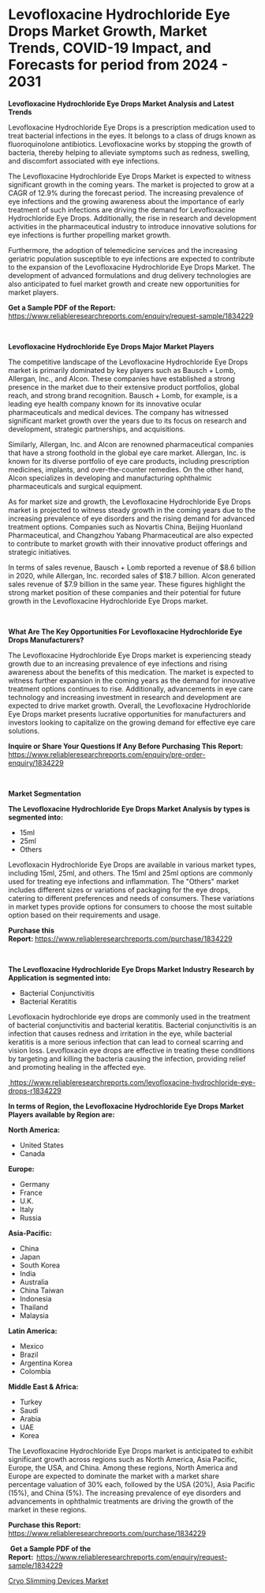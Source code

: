 <p><h1>Levofloxacine Hydrochloride Eye Drops Market Growth, Market Trends, COVID-19 Impact, and Forecasts for period from 2024 - 2031</h1></p><p><strong>Levofloxacine Hydrochloride Eye Drops Market Analysis and Latest Trends</strong></p>
<p><p>Levofloxacine Hydrochloride Eye Drops is a prescription medication used to treat bacterial infections in the eyes. It belongs to a class of drugs known as fluoroquinolone antibiotics. Levofloxacine works by stopping the growth of bacteria, thereby helping to alleviate symptoms such as redness, swelling, and discomfort associated with eye infections.</p><p>The Levofloxacine Hydrochloride Eye Drops Market is expected to witness significant growth in the coming years. The market is projected to grow at a CAGR of 12.9% during the forecast period. The increasing prevalence of eye infections and the growing awareness about the importance of early treatment of such infections are driving the demand for Levofloxacine Hydrochloride Eye Drops. Additionally, the rise in research and development activities in the pharmaceutical industry to introduce innovative solutions for eye infections is further propelling market growth.</p><p>Furthermore, the adoption of telemedicine services and the increasing geriatric population susceptible to eye infections are expected to contribute to the expansion of the Levofloxacine Hydrochloride Eye Drops Market. The development of advanced formulations and drug delivery technologies are also anticipated to fuel market growth and create new opportunities for market players.</p></p>
<p><strong>Get a Sample PDF of the Report:&nbsp;</strong> <a href="https://www.reliableresearchreports.com/enquiry/request-sample/1834229">https://www.reliableresearchreports.com/enquiry/request-sample/1834229</a></p>
<p>&nbsp;</p>
<p><strong>Levofloxacine Hydrochloride Eye Drops Major Market Players</strong></p>
<p><p>The competitive landscape of the Levofloxacine Hydrochloride Eye Drops market is primarily dominated by key players such as Bausch + Lomb, Allergan, Inc., and Alcon. These companies have established a strong presence in the market due to their extensive product portfolios, global reach, and strong brand recognition. Bausch + Lomb, for example, is a leading eye health company known for its innovative ocular pharmaceuticals and medical devices. The company has witnessed significant market growth over the years due to its focus on research and development, strategic partnerships, and acquisitions.</p><p>Similarly, Allergan, Inc. and Alcon are renowned pharmaceutical companies that have a strong foothold in the global eye care market. Allergan, Inc. is known for its diverse portfolio of eye care products, including prescription medicines, implants, and over-the-counter remedies. On the other hand, Alcon specializes in developing and manufacturing ophthalmic pharmaceuticals and surgical equipment.</p><p>As for market size and growth, the Levofloxacine Hydrochloride Eye Drops market is projected to witness steady growth in the coming years due to the increasing prevalence of eye disorders and the rising demand for advanced treatment options. Companies such as Novartis China, Beijing Huonland Pharmaceutical, and Changzhou Yabang Pharmaceutical are also expected to contribute to market growth with their innovative product offerings and strategic initiatives.</p><p>In terms of sales revenue, Bausch + Lomb reported a revenue of $8.6 billion in 2020, while Allergan, Inc. recorded sales of $18.7 billion. Alcon generated sales revenue of $7.9 billion in the same year. These figures highlight the strong market position of these companies and their potential for future growth in the Levofloxacine Hydrochloride Eye Drops market.</p></p>
<p>&nbsp;</p>
<p><strong>What Are The Key Opportunities For Levofloxacine Hydrochloride Eye Drops Manufacturers?</strong></p>
<p><p>The Levofloxacine Hydrochloride Eye Drops market is experiencing steady growth due to an increasing prevalence of eye infections and rising awareness about the benefits of this medication. The market is expected to witness further expansion in the coming years as the demand for innovative treatment options continues to rise. Additionally, advancements in eye care technology and increasing investment in research and development are expected to drive market growth. Overall, the Levofloxacine Hydrochloride Eye Drops market presents lucrative opportunities for manufacturers and investors looking to capitalize on the growing demand for effective eye care solutions.</p></p>
<p><strong>Inquire or Share Your Questions If Any Before Purchasing This Report:</strong> <a href="https://www.reliableresearchreports.com/enquiry/pre-order-enquiry/1834229">https://www.reliableresearchreports.com/enquiry/pre-order-enquiry/1834229</a></p>
<p>&nbsp;</p>
<p><strong>Market Segmentation</strong></p>
<p><strong>The Levofloxacine Hydrochloride Eye Drops Market Analysis by types is segmented into:</strong></p>
<p><ul><li>15ml</li><li>25ml</li><li>Others</li></ul></p>
<p><p>Levofloxacin Hydrochloride Eye Drops are available in various market types, including 15ml, 25ml, and others. The 15ml and 25ml options are commonly used for treating eye infections and inflammation. The "Others" market includes different sizes or variations of packaging for the eye drops, catering to different preferences and needs of consumers. These variations in market types provide options for consumers to choose the most suitable option based on their requirements and usage.</p></p>
<p><strong>Purchase this Report:&nbsp;</strong><a href="https://www.reliableresearchreports.com/purchase/1834229">https://www.reliableresearchreports.com/purchase/1834229</a></p>
<p>&nbsp;</p>
<p><strong>The Levofloxacine Hydrochloride Eye Drops Market Industry Research by Application is segmented into:</strong></p>
<p><ul><li>Bacterial Conjunctivitis</li><li>Bacterial Keratitis</li></ul></p>
<p><p>Levofloxacin hydrochloride eye drops are commonly used in the treatment of bacterial conjunctivitis and bacterial keratitis. Bacterial conjunctivitis is an infection that causes redness and irritation in the eye, while bacterial keratitis is a more serious infection that can lead to corneal scarring and vision loss. Levofloxacin eye drops are effective in treating these conditions by targeting and killing the bacteria causing the infection, providing relief and promoting healing in the affected eye.</p></p>
<p><a href="https://www.reliableresearchreports.com/levofloxacine-hydrochloride-eye-drops-r1834229">&nbsp;https://www.reliableresearchreports.com/levofloxacine-hydrochloride-eye-drops-r1834229</a></p>
<p><strong>In terms of Region, the Levofloxacine Hydrochloride Eye Drops Market Players available by Region are:</strong></p>
<p>
    <p> <strong> North America: </strong>
        <ul>
            <li>United States</li>
            <li>Canada</li>
        </ul>
        </p> 
    <p> <strong> Europe: </strong>
        <ul>
            <li>Germany</li>
            <li>France</li>
            <li>U.K.</li>
            <li>Italy</li>
            <li>Russia</li>
        </ul>
        </p> 
    <p> <strong> Asia-Pacific: </strong>
        <ul>
            <li>China</li>
            <li>Japan</li>
            <li>South Korea</li>
            <li>India</li>
            <li>Australia</li>
            <li>China Taiwan</li>
            <li>Indonesia</li>
            <li>Thailand</li>
            <li>Malaysia</li>
        </ul>
        </p> 
    <p> <strong> Latin America: </strong>
        <ul>
            <li>Mexico</li>
            <li>Brazil</li>
            <li>Argentina Korea</li>
            <li>Colombia</li>
        </ul>
        </p> 
    <p> <strong> Middle East & Africa: </strong>
        <ul>
            <li>Turkey</li>
            <li>Saudi</li>
            <li>Arabia</li>
            <li>UAE</li>
            <li>Korea</li>
        </ul>
    </p>
    </p>
<p><p>The Levofloxacine Hydrochloride Eye Drops market is anticipated to exhibit significant growth across regions such as North America, Asia Pacific, Europe, the USA, and China. Among these regions, North America and Europe are expected to dominate the market with a market share percentage valuation of 30% each, followed by the USA (20%), Asia Pacific (15%), and China (5%). The increasing prevalence of eye disorders and advancements in ophthalmic treatments are driving the growth of the market in these regions.</p></p>
<p><strong>Purchase this Report: </strong><a href="https://www.reliableresearchreports.com/purchase/1834229">https://www.reliableresearchreports.com/purchase/1834229</a></p>
<p>&nbsp;<strong>Get a Sample PDF of the Report:&nbsp;&nbsp;</strong><a href="https://www.reliableresearchreports.com/enquiry/request-sample/1834229">https://www.reliableresearchreports.com/enquiry/request-sample/1834229</a></p>
<p><strong></strong></p>
<p><p><a href="https://view.publitas.com/reportprime-1/cryo-slimming-devices-market-size-cagr-trends-2024-2030/">Cryo Slimming Devices Market</a></p></p>